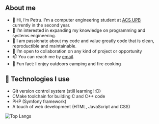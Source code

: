## About me

- 👋 Hi, I’m Petru. I'm a computer engineering student at [ACS UPB](https://acs.pub.ro/) currently in the second year.
- 👀 I’m interested in expanding my knowledge on programming and systems engineering.  
- 🌱 I am passionate about my code and value greatly code that is clean, reproductible and maintainable.
- 💞️ I’m open to collaboration on any kind of project or opportunity
- 📫 You can reach me by [email](mailto:pzincenco@gmail.com).
- 🥾 Fun fact: I enjoy outdoors camping and fire cooking


## 🔌 Technologies I use

 - Git version control system (still learning! :D)
 - CMake toolchain for building C and C++ code
 - PHP (Symfony framework)
 - A touch of web development (HTML, JavaScript and CSS)



![Top Langs](https://github-readme-stats.vercel.app/api/top-langs/?username=IGrilex&layout=compact&theme=dark&hide_border=true)

<!---
IGrilex/IGrilex is a ✨ special ✨ repository because its `README.md` (this file) appears on your GitHub profile.
You can click the Preview link to take a look at your changes.
--->

